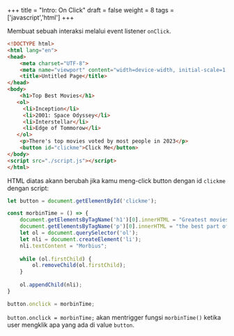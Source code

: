 +++
title = "Intro: On Click"
draft = false
weight = 8
tags = ['javascript','html']
+++

Membuat sebuah interaksi melalui event listener `onClick`.

```html
<!DOCTYPE html>
<html lang="en">
<head>
    <meta charset="UTF-8">
    <meta name="viewport" content="width=device-width, initial-scale=1.0">
    <title>Untitled Page</title>
</head>
<body>
    <h1>Top Best Movies</h1>
   <ol>
     <li>Inception</li>
     <li>2001: Space Odyssey</li>
     <li>Interstellar</li>
     <li>Edge of Tommorow</li>
   </ol>
    <p>There's top movies voted by most people in 2023</p>
    <button id="clickme">Click Me</button>
</body>
<script src="./script.js"></script>
</html>
```
HTML diatas akann berubah jika kamu meng-click button dengan id `clickme` dengan script:

```js
let button = document.getElementById('clickme');

const morbinTime = () => {
    document.getElementsByTagName('h1')[0].innerHTML = "Greatest movies of all times";
    document.getElementsByTagName('p')[0].innerHTML = "the best part of Morbius was when he said 'IT'S MORBIN' TIME' and morbed all over those guys"
    let ol = document.querySelector('ol');
    let nli = document.createElement('li');
    nli.textContent = "Morbius";
    
    while (ol.firstChild) {
        ol.removeChild(ol.firstChild);
    }
    
    ol.appendChild(nli);
}

button.onclick = morbinTime;
```
`button.onclick = morbinTime;` akan mentrigger fungsi `morbinTime()` ketika user mengklik apa yang ada di value `button`.